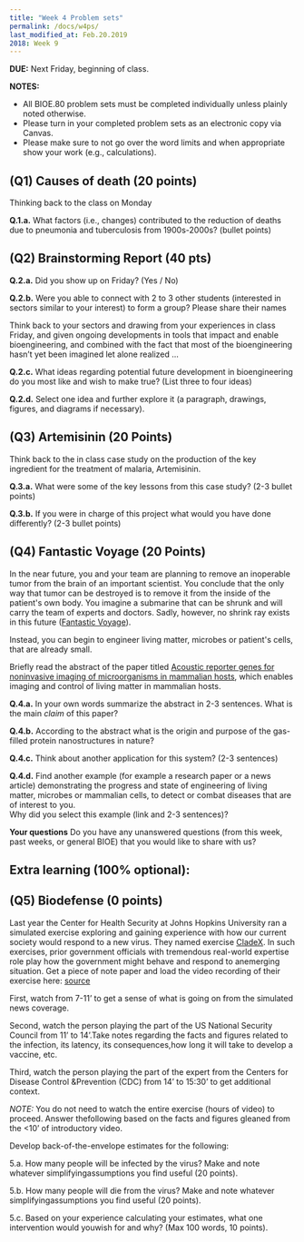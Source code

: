 ```yaml
---
title: "Week 4 Problem sets"
permalink: /docs/w4ps/
last_modified_at: Feb.20.2019
2018: Week 9
---
```


**DUE:** Next Friday, beginning of class.

**NOTES:** 
  - All BIOE.80 problem sets must be completed individually unless plainly noted otherwise.
  - Please turn in your completed problem sets as an electronic copy via Canvas. 
  - Please make sure to not go over the word limits and when appropriate show your work (e.g., calculations).

## (Q1) Causes of death (20 points) 

Thinking back to the class on Monday 

**Q.1.a.** What factors (i.e., changes) contributed to the reduction of deaths due to pneumonia and tuberculosis from 1900s-2000s? (bullet points)

## (Q2) Brainstorming Report  (40 pts)

**Q.2.a.**  Did you show up on Friday? (Yes / No)

**Q.2.b.**  Were you able to connect with 2 to 3 other students (interested in sectors similar to your interest) to form a group? Please share their names 

Think back to your sectors and drawing from your experiences in class Friday, and given ongoing developments in tools that impact and enable bioengineering, and combined with the fact that most of the bioengineering hasn’t yet been imagined let alone realized ...  

**Q.2.c.**  What ideas regarding potential future development in bioengineering do you most like and wish to make true? (List three to four ideas) 

**Q.2.d.** Select one idea and further explore it (a paragraph, drawings, figures, and diagrams if necessary). 

## (Q3) Artemisinin (20 Points)

Think back to the in class case study on the production of the key ingredient for the treatment of malaria, Artemisinin.

**Q.3.a.** What were some of the key lessons from this case study? (2-3 bullet points)

**Q.3.b.** If you were in charge of this project what would you have done differently? (2-3 bullet points)

## (Q4) Fantastic Voyage  (20 Points)

In the near future, you and your team are planning to remove an inoperable tumor from the brain of an important scientist.  You conclude that the only way that tumor can be destroyed is to remove it from the inside of the patient's own body. 
You imagine a submarine that can be shrunk and will carry the team of experts and doctors.  Sadly, however, no shrink ray exists in this future ([Fantastic Voyage](https://www.imdb.com/title/tt0060397/)). 

Instead, you can begin to engineer living matter, microbes or patient's cells, that are already small. 

Briefly read the abstract of the paper titled [Acoustic reporter genes for noninvasive imaging of microorganisms in mammalian hosts](https://www.nature.com/articles/nature25021), which enables imaging and control of living matter in mammalian hosts.

**Q.4.a.** In your own words summarize the abstract in 2-3 sentences. What is the main *claim* of this paper?

**Q.4.b.** According to the abstract what is the origin and purpose of the gas-filled protein nanostructures in nature?

**Q.4.c.** Think about another application for this system? (2-3 sentences)

**Q.4.d.** Find another example (for example a research paper or a news article) demonstrating the progress and state of engineering of living matter, microbes or mammalian cells, to detect or combat diseases that are of interest to you.  
Why did you select this example (link and 2-3 sentences)? 

**Your questions** Do you have any unanswered questions (from this week, past weeks, or general BIOE) that you would like to share with us?

## Extra learning (100% optional):

## (Q5) Biodefense (0 points) 

Last year the Center for Health Security at Johns Hopkins University ran a simulated exercise exploring and gaining experience with how our current society would respond to a new virus.  They named exercise [CladeX](http://www.centerforhealthsecurity.org/our-work/events/2018_clade_x_exercise/). In such exercises, prior government officials with tremendous real-world expertise role play how the government might behave and respond to anemerging situation. Get a piece of note paper and load the video recording of their exercise here: [source](https://youtu.be/sJ1x8SlNxj0) 

First, watch from 7-11’ to get a sense of what is going on from the simulated news coverage.

Second, watch the person playing the part of the US National Security Council from 11’ to 14’.Take notes regarding the facts and figures related to the infection, its latency, its consequences,how long it will take to develop a vaccine, etc.

Third, watch the person playing the part of the expert from the Centers for Disease Control &Prevention (CDC) from 14’ to 15:30’ to get additional context.

*NOTE:* You do not need to watch the entire exercise (hours of video) to proceed.  Answer thefollowing based on the facts and figures gleaned from the <10’ of introductory video.

Develop back-of-the-envelope estimates for the following:

5.a. How many people will be infected by the virus?  Make and note whatever simplifyingassumptions you find useful (20 points).

5.b. How many people will die from the virus?  Make and note whatever simplifyingassumptions you find useful (20 points).

5.c. Based on your experience calculating your estimates, what one intervention would youwish for and why?  (Max 100 words, 10 points).
